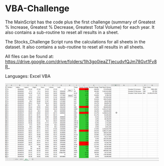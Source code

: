 # VBA-Challenge

The MainScript has the code plus the first challenge (summary of Greatest % Increase, Greatest % Decrease, Greatest Total Volume)
for each year. It also contains a sub-routine to reset all results in a sheet.

The Stocks_Challenge Script runs the calculations for all sheets in the dataset. It also contains a sub-routine to reset all results in all sheets.

All files can be found at: https://drive.google.com/drive/folders/1Ih3go0ieaZTjecudvfQJm78Gvt1Fv8R_

Languages: Excel VBA

![Figure1](VBAStocks/2014_Results.png)
